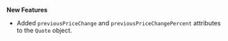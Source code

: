 **New Features**

* Added `previousPriceChange` and `previousPriceChangePercent` attributes to the `Quote` object.